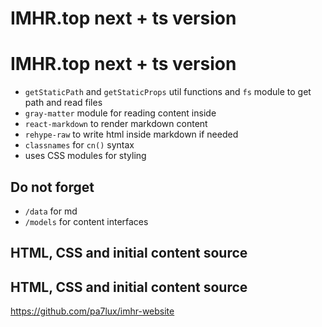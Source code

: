 # IMHR.top next + ts version
# IMHR.top next + ts version

- `getStaticPath` and `getStaticProps` util functions and `fs` module to get path and read files
- `gray-matter` module for reading content inside
- `react-markdown` to render markdown content
- `rehype-raw` to write html inside markdown if needed
- `classnames` for `cn()` syntax
- uses CSS modules for styling

## Do not forget

- `/data` for md
- `/models` for content interfaces

## HTML, CSS and initial content source

## HTML, CSS and initial content source

https://github.com/pa7lux/imhr-website